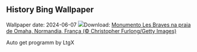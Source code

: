 ## History Bing Wallpaper
Wallpaper date: 2024-06-07
![](https://www.bing.com/th?id=OHR.LesBravesNormandy_PT-BR7484983029_UHD.jpg&w=1000)Download: [Monumento Les Braves na praia de Omaha, Normandia, França (© Christopher Furlong/Getty Images)](https://www.bing.com/th?id=OHR.LesBravesNormandy_PT-BR7484983029_UHD.jpg)

Auto get programm by LtgX
